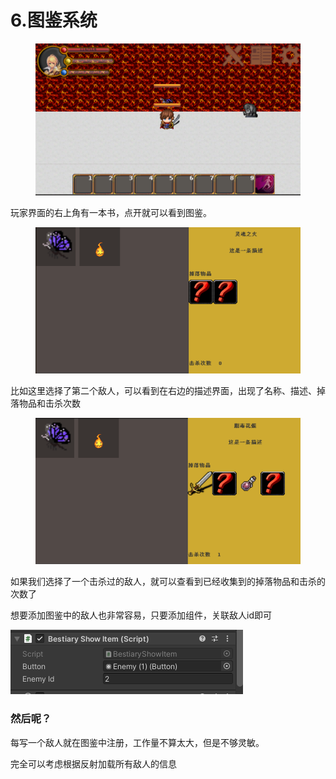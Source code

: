 # 6.图鉴系统

<figure><img src="../.gitbook/assets/image (11) (1).png" alt=""><figcaption></figcaption></figure>

玩家界面的右上角有一本书，点开就可以看到图鉴。

<figure><img src="../.gitbook/assets/image (12) (1).png" alt=""><figcaption></figcaption></figure>

比如这里选择了第二个敌人，可以看到在右边的描述界面，出现了名称、描述、掉落物品和击杀次数

<figure><img src="../.gitbook/assets/image (3) (1).png" alt=""><figcaption></figcaption></figure>

如果我们选择了一个击杀过的敌人，就可以查看到已经收集到的掉落物品和击杀的次数了



想要添加图鉴中的敌人也非常容易，只要添加组件，关联敌人id即可

![](<../.gitbook/assets/image (1) (1) (1) (1).png>)

### 然后呢？

每写一个敌人就在图鉴中注册，工作量不算太大，但是不够灵敏。

完全可以考虑根据反射加载所有敌人的信息
